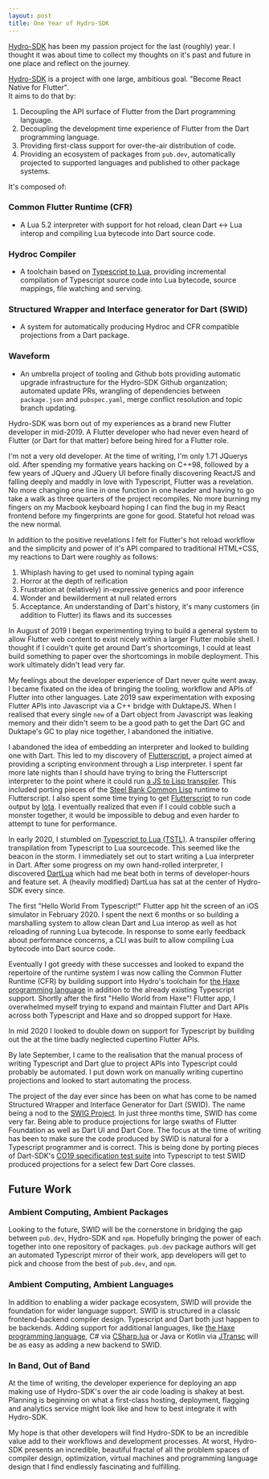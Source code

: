 ```yaml
---
layout: post
title: One Year of Hydro-SDK
---
```


[Hydro-SDK](https://github.com/hydro-sdk/hydro-sdk) has been my passion project for the last (roughly) year. I thought it was about time to collect my thoughts on it's past and future in one place and reflect on the journey.

[Hydro-SDK](https://github.com/hydro-sdk/hydro-sdk) is a project with one large, ambitious goal. "Become React Native for Flutter".  
It aims to do that by:
1. Decoupling the API surface of Flutter from  the Dart programming language.
2. Decoupling the development time experience of Flutter from the Dart programming language.
3. Providing first-class support for over-the-air distribution of code.
4. Providing an ecosystem of packages from `pub.dev`, automatically projected to supported languages and published to other package systems.

It's composed of:
### Common Flutter Runtime (CFR)
- A Lua 5.2 interpreter with support for hot reload, clean Dart <-> Lua interop and compiling Lua bytecode into Dart source code.
### Hydroc Compiler
- A toolchain based on [Typescript to Lua](https://github.com/TypeScriptToLua/TypeScriptToLua), providing incremental compilation of Typescript source code into Lua bytecode, source mappings, file watching and serving.
### Structured Wrapper and Interface generator for Dart (SWID)
- A system for automatically producing Hydroc and CFR compatible projections from a Dart package.
### Waveform
- An umbrella project of tooling and Github bots providing automatic upgrade infrastructure for the Hydro-SDK Github organization; automated update PRs, wrangling of dependencies between `package.json` and `pubspec.yaml`, merge conflict resolution and topic branch updating.

Hydro-SDK was born out of my experiences as a brand new Flutter developer in mid-2019. A Flutter developer who had never even heard of Flutter (or Dart for that matter) before being hired for a Flutter role.

I'm not a very old developer. At the time of writing, I'm only 1.71 JQuerys old. After spending my formative years hacking on C++98, followed by a few years of JQuery and JQuery UI before finally discovering ReactJS and falling deeply and maddly in love with Typescript, Flutter was a revelation. No more changing one line in one function in one header and having to go take a walk as three quarters of the project recompiles. No more burning my fingers on my Macbook keyboard hoping I can find the bug in my React frontend before my fingerprints are gone for good. Stateful hot reload was the new normal.

In addition to the positive revelations I felt for Flutter's hot reload workflow and the simplicity and power of it's API compared to traditional HTML+CSS, my reactions to Dart were roughly as follows:  
1. Whiplash having to get used to nominal typing again
2. Horror at the depth of reification
3. Frustration at (relatively) in-expressive generics and poor inference
4. Wonder and bewilderment at null related errors
5. Acceptance. An understanding of Dart's history, it's many customers (in addition to Flutter) its flaws and its successes

In August of 2019 I began experimenting trying to build a general system to allow Flutter web content to exist nicely within a larger Flutter mobile shell. I thought if I couldn't quite get around Dart's shortcomings, I could at least build something to paper over the shortcomings in mobile deployment. This work ultimately didn't lead very far.

My feelings about the developer experience of Dart never quite went away. I became fixated on the idea of bringing the tooling, workflow and APIs of Flutter into other languages. Late 2019 saw experimentation with exposing Flutter APIs into Javascript via a C++ bridge with DuktapeJS. When I realised that every single `new` of a Dart object from Javascript was leaking memory and their didn't seem to be a good path to get the Dart GC and Duktape's GC to play nice together, I abandoned the initiative.

I abandoned the idea of embedding an interpreter and looked to building one with Dart. This led to my discovery of [Flutterscript](https://github.com/cowboyd/flutterscript/commits/master), a project aimed at providing a scripting environment through a Lisp interpreter. I spent far more late nights than I should have trying to bring the Flutterscript interpreter to the point where it could run [a JS to Lisp transpiler](https://github.com/akapav/js). This included porting pieces of the [Steel Bank Common Lisp](http://www.sbcl.org/) runtime to Flutterscript. I also spent some time trying to get [Flutterscript](https://github.com/cowboyd/flutterscript/commits/master) to run code output by [Iota](https://github.com/froggey/Iota). I eventually realized that even if I could cobble such a monster together, it would be impossible to debug and even harder to attempt to tune for performance.

In early 2020, I stumbled on [Typescript to Lua (TSTL)](https://github.com/TypeScriptToLua/TypeScriptToLua). A transpiler offering transpilation from Typescript to Lua sourcecode. This seemed like the beacon in the storm. I immediately set out to start writing a Lua interpreter in Dart. After some progress on my own hand-rolled interpreter, I discovered [DartLua](https://github.com/PixelToast/dartlua) which had me beat both in terms of developer-hours and feature set. A (heavily modified) DartLua has sat at the center of Hydro-SDK every since.

The first "Hello World From Typescript!" Flutter app hit the screen of an iOS simulator in February 2020. I spent the next 6 months or so building a marshalling system to allow clean Dart and Lua interop as well as hot reloading of running Lua bytecode. In response to some early feedback about performance concerns, a CLI was built to allow compiling Lua bytecode into Dart source code.

Eventually I got greedy with these successes and looked to expand the repertoire of the runtime system I was now calling the Common Flutter Runtime (CFR) by building support into Hydro's toolchain for [the Haxe programming language](https://haxe.org/) in addition to the already existing Typescript support. Shortly after the first "Hello World from Haxe"! Flutter app, I overwhelmed myself trying to expand and maintain Flutter and Dart APIs across both Typescript and Haxe and so dropped support for Haxe.

In mid 2020 I looked to double down on support for Typescript by building out the at the time badly neglected cupertino Flutter APIs.

By late September, I came to the realisation that the manual process of writing Typescript and Dart glue to project APIs into Typescript could probably be automated. I put down work on manually writing cupertino projections and looked to start automating the process.

The project of the day ever since has been on what has come to be named Structured Wrapper and Interface Generator for Dart (SWID). The name being a nod to the [SWIG  Project](http://www.swig.org/exec.html). In just three months time, SWID has come very far. Being able to produce projections for large swaths of Flutter Foundation as well as Dart UI and Dart Core. The focus at the time of writing has been to make sure the code produced by SWID is natural for a Typescript programmer and is correct. This is being done by porting pieces of Dart-SDK's [CO19 specification test suite](https://github.com/dart-lang/co19) into Typescript to test SWID produced projections for a select few Dart Core classes.

## Future Work
### Ambient Computing, Ambient Packages
Looking to the future, SWID will be the cornerstone in bridging the gap between `pub.dev`, Hydro-SDK and `npm`. Hopefully bringing the power of each together into one repository of packages. `pub.dev` package authors will get an automated Typescript mirror of their work, app developers will get to pick and choose from the best of `pub.dev`, and `npm`.

### Ambient Computing, Ambient Languages
In addition to enabling a wider package ecosystem, SWID will provide the foundation for wider language support. SWID is structured in a classic frontend-backend compiler design. Typescript and Dart both just happen to be backends. Adding support for additional languages, like [the Haxe programming language](https://haxe.org/), C# via [CSharp.lua](https://github.com/yanghuan/CSharp.lua) or Java or Kotlin via [JTransc](https://github.com/jtransc/jtransc) will be as easy as adding a new backend to SWID.

### In Band, Out of Band
At the time of writing, the developer experience for deploying an app making use of Hydro-SDK's over the air code loading is shakey at best. Planning is beginning on what a first-class hosting, deployment, flagging and analytics service might look like and how to best integrate it with Hydro-SDK.

My hope is that other developers will find Hydro-SDK to be an incredible value add to their workflows and development processes. At worst, Hydro-SDK presents an incredible, beautiful fractal of all the problem spaces of compiler design, optimization, virtual machines and programming language design that I find endlessly fascinating and fulfilling.